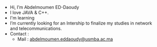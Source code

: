 -	Hi, I’m Abdelmoumen ED-Daoudy
-	I love JAVA & C++.
- I'm learning 
-	I’m currently looking for an Intership to finalize my studies in network and telecommunications.
- Contact :
	- Mail : abdelmoumen.eddaoudy@usmba.ac.ma
